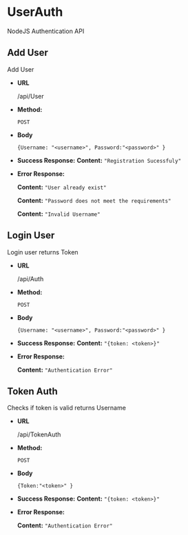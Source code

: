 # UserAuth
NodeJS Authentication API

**Add User**
----
  Add User

* **URL**

  /api/User

* **Method:**

  `POST`

* **Body**

  `{Username: "<username>", Password:"<password>" }`

* **Success Response:**
    **Content:** `"Registration Sucessfuly"`
 
* **Error Response:**

    **Content:** `"User already exist"`

    **Content:** `"Password does not meet the requirements"`
    
    **Content:** `"Invalid Username"`


**Login User**
----
   Login user returns Token

* **URL**

  /api/Auth

* **Method:**

  `POST`

* **Body**

  `{Username: "<username>", Password:"<password>" }`

* **Success Response:**
    **Content:** `"{token: <token>}"`
 
* **Error Response:**

    **Content:** `"Authentication Error"`
    
    

**Token Auth**
----
  Checks if token is valid returns Username

* **URL**

  /api/TokenAuth

* **Method:**

  `POST`

* **Body**

  `{Token:"<token>" }`

* **Success Response:**
    **Content:** `"{token: <token>}"`
 
* **Error Response:**

    **Content:** `"Authentication Error"`

